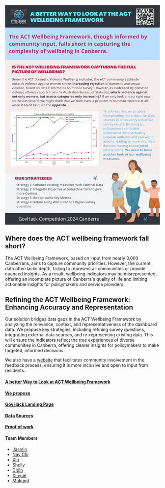 ![Poster](Poster.jpg)


## Where does the  ACT wellbeing framework fall short?

The ACT Wellbeing Framework, based on input from nearly 3,000 Canberrans, aims to capture community priorities. However, the current data often lacks depth, failing to represent all communities or provide nuanced insights. As a result, wellbeing indicators may be misrepresented, offering an incomplete picture of Canberra's quality of life and limiting actionable insights for policymakers and service providers. 

## Refining the ACT Wellbeing Framework: Enhancing Accuracy and Representation

Our solution bridges data gaps in the ACT Wellbeing Framework by analyzing the relevance, context, and representativeness of the dashboard data. We propose key strategies, including refining survey questions, integrating external data sources, and re-representing existing data. This will ensure the indicators reflect the true experiences of diverse communities in Canberra, offering clearer insights for policymakers to make targeted, informed decisions.

We also have a [website](https://dibinjos.github.io/FeedbackWebsite) that facilitates community involvement in the feedback process, ensuring it is more inclusive and open to input from residents.

#### [A better Way to Look at ACT Wellbeing Framework](https://www.youtube.com/watch?v=xyWRiWa0bXQ)

#### [We propose](https://docs.google.com/document/d/1-OytGN2yiCyfXPpl5UbED5HVoUHcNXSzxsSnwSJFOKQ/edit?fbclid=IwY2xjawFKKOpleHRuA2FlbQIxMAABHWWcpwvz3Wwj71jxgun1-5cqan4nATh1TW83z5Sfm1s0_9xTacbaOOqwiw_aem_luhfakd23nYmQIpgZ_Fzsg#heading=h.zfyoanojejq5)

#### [GovHack Landing Page](https://hackerspace.govhack.org/team_management/teams/2413?fbclid=IwY2xjawFKKV9leHRuA2FlbQIxMAABHVs-oeuHYPpsUuzMqDDaJtm_F9Bg8l8zXWoAs9B_ID_JXfnvNfRIownnJA_aem_bs_j0MKOIHGhvvhelAakyw)

#### [Data Sources](DataList.md)

#### [Proof of work](https://drive.google.com/drive/folders/1CWhqo3r4nDi1wAdEHaN1aQyySfROTmJk?usp=drive_link) 
    
#### Team Members
- [Jasmin](https://www.linkedin.com/in/jasmin-zhou-a53829293)
- [Nay Chi](https://www.linkedin.com/in/nay-chi-than-shwe-64b653165)
- [Xin](https://www.linkedin.com/in/xin-wang-0359192ab/)
- [Shelly](https://www.linkedin.com/in/hsuan-chu-s-70837a214)
- [Dibin](https://www.linkedin.com/in/dibin-joseph-956b377b)
- [Xinyue](https://linkedin.com/in/xinyue-li-38653315a
)
- [Mukund](https://www.linkedin.com/in/mukund-srinivas
)

